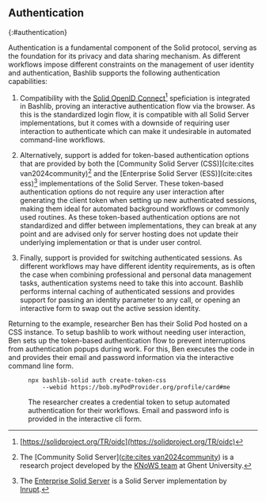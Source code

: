 ## Authentication
{:#authentication}

<!-- * Solid authentication is the core on which its privacy systems are built. -->
<!-- * Bashlib supports interactive browser login flows -->
<!-- * Bashlib supports hot-swapping authentication sessions on the fly to quickly swap between professional and personal identities. -->
<!-- * As interactive authentication flows are essential for back-end tasks, we support the latest client credentials implementations from both the CSS and ESS implementations. -->

Authentication is a fundamental component of the Solid protocol, 
serving as the foundation for its privacy and data sharing mechanism.
As different workflows impose different constraints on the management
of user identity and authentication, Bashlib supports the following authentication capabilities:


1. Compatibility with the [Solid OpenID Connect](https://solidproject.org/TR/oidc)[^solid-oidc]
speficiation is integrated in Bashlib, proving an interactive authentication flow via the browser.
As this is the standardized login flow, it is compatible with all Solid Server implementations, 
but it comes with a downside of requiring user interaction to authenticate
which can make it undesirable in automated command-line workflows.
   
2. Alternatively, support is added for token-based authentication options that are 
provided by both the [Community Solid Server (CSS)](cite:cites van2024community)[^CSS]
and the [Enterprise Solid Server (ESS)](cite:cites ess)[^ESS] implementations of the Solid Server.
These token-based authentication options do not require any user interaction after
generating the client token when setting up new authenticated sessions, 
making them ideal for automated background workflows or commonly used routines.
As these token-based authentication options are not standardized 
and differ between implementations, they can break at any point
and are advised only for server hosting does not update their
underlying implementation or that is under user control.

3. Finally, support is provided for switching authenticated sessions.
As different workflows may have different identity requirements, as is often the case
when combining professional and personal data management tasks, 
authentication systems need to take this into account.
Bashlib performs internal caching of authenticated sessions and provides support
for passing an identity parameter to any call, or opening an interactive
form to swap out the active session identity.

Returning to the example, researcher Ben has their Solid Pod hosted
on a CSS instance.
To setup bashlib to work without needing user interaction, 
Ben sets up the token-based authentication flow to prevent interruptions
from authentication popups during work. For this, Ben executes the code
in [](#authentication-listing) and provides their email and password
information via the interactive command line form.

<figure id="authentication-listing" class="listing">
<pre style="font-size: 14px"><code>npx bashlib-solid auth create-token-css 
    --webid https://bob.myPodProvider.org/profile/card#me
</code></pre>
<figcaption markdown="block">
The researcher creates a credential token to setup automated authentication for their workflows. Email and password info is provided in the interactive cli form.
</figcaption>
</figure>



[^CSS]: The [Community Solid Server]([cite:cites van2024community](https://communitysolidserver.github.io/CommunitySolidServer/latest/)) is a research project developed by the [KNoWS team](https://knows.idlab.ugent.be/) at Ghent University.
[^ESS]: The [Enterprise Solid Server](https://www.inrupt.com/) is a Solid Server implementation by [Inrupt](https://www.inrupt.com/).
[^solid-oidc]: [https://solidproject.org/TR/oidc](https://solidproject.org/TR/oidc)